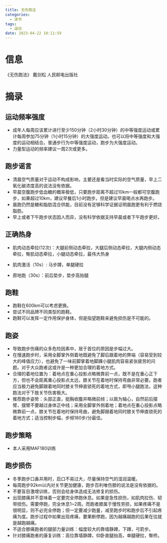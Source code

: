 ```yaml
---
title: 无伤跑法
categories:
  - 读书
tags:
  - 运动
date: 2023-04-22 18:11:59
---
```


# 信息

《无伤跑法》 戴剑松 人民邮电出版社

# 摘录

## 运动频率强度

- 成年人每周应该累计进行至少150分钟（2小时30分钟）的中等强度运动或累计每周参加75分钟（1小时15分钟）的大强度运动。也可以将中等强度和大强度的运动相结合。普通步行为中等强度运动，跑步为大强度运动。
- 力量型运动的频率建议一周2次或更多。

## 跑步谣言

- 清晨空气质量对于运动不构成影响，主要还是看当时实际的空气质量，早上二氧化碳浓度高的说法没有依据。
- 早晨空腹跑步低血糖的概率极低，只要跑步距离不超过10km一般都可空腹跑步，如果超过10km，建议早餐后1小时跑步。但是建议早晨喝点水再跑步。
- 晨跑仍然是糖和脂肪混合供能，目前没有足够科学证据证明晨跑更有利于燃烧脂肪。
- 早上或者下午跑步状态因人而异，没有科学依据支持早晨或者下午跑步更好。

## 正确热身

- 肌肉动态牵拉(12次)：大腿前侧动态牵拉，大腿后侧动态牵拉，大腿内侧动态牵拉，臀肌动态牵拉，小腿动态牵拉，最伟大热身

- 肌肉激活（10s）: 马步蹲，单腿硬拉 

- 原地跑（30s）：前后垫步，垫步高抬腿

## 跑鞋

- 跑鞋在600km可以考虑更换。
- 尝试不同品牌不同类型的跑鞋。
- 跑鞋可以发挥一定作用保护身体，但是指望跑鞋来避免损伤是不可能的。

## 跑姿

- 导致跑步伤痛的众多危险因素中，居于首位的原因是步幅过大。
- 在慢速跑步时，采用全脚掌外侧着地既避免了脚后跟着地的弊端（容易受到较大的峰值应力），也避免了一味前脚掌着地脚踝小腿肌肉容易紧张疲劳的问题。对于大众跑者这或许是一种更加合理的着地方式。
- 合理的着地位置为：着地点在重心投影点略微靠前一点，既不是在重心正下方，但也不会距离重心投影点太远，膝关节在着地时保持弯曲非常必要。跑者应当极力避免脚跟着地同时膝关节伸直锁死的着地方式，即甩小腿跑法，这种跑法对于下肢关节伤害极大。
- 推荐跑步姿势：头部正直，挺胸收腹并略微前倾；以肩为轴心，自然前后摆臂，摆臂不要越过身体正中线；采用全脚掌外侧着地；着地点在重心投影点略微靠前一点，膝关节在着地时保持弯曲，避免脚跟着地同时膝关节伸直锁死的着地方式；适当控制步幅，步频180步/分最佳。

## 跑步策略

- 本人采用MAF180训练

## 跑步损伤

- 冬季跑步口鼻并用时，启口不易过大，尽量保持空气的湿润温暖。
- 每周跑步92km以内对关节更加健康，跑步百利唯伤膝的说法是没有依据的。
- 不要盲目激增训练，否则会给身体造成无法修复的损伤。
- 出现膝痛并不意味着一定要完全停跑休息。如果是急性损伤，如肌肉拉伤、韧带扭伤。需要停跑，完全休息1~2周。而跑者膝属于慢性劳损，如果疼痛不是很明显，则不必完全停跑；但一定要减少跑量，减至跑步时和跑步后不引起疼痛为度。跑步过程中如果出现疼痛，要果断停跑，因为越痛越跑的后果在往就是越跑越痛。
- 不适合膝痛跑者的腿部力量训练：幅度较大的靠墙静蹲，下蹲，弓箭步。
- 针对膝痛跑者的康复训练：高位靠墙静蹲，仰卧直腿抬高，单腿硬拉，臀桥。
